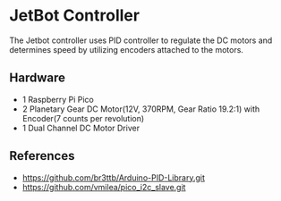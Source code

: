 # JetBot Controller

The Jetbot controller uses PID controller to regulate the DC motors and determines speed by utilizing encoders attached to the motors.

## Hardware

- 1 Raspberry Pi Pico
- 2 Planetary Gear DC Motor(12V, 370RPM, Gear Ratio 19.2:1) with Encoder(7 counts per revolution)
- 1 Dual Channel DC Motor Driver

## References

- https://github.com/br3ttb/Arduino-PID-Library.git
- https://github.com/vmilea/pico_i2c_slave.git
